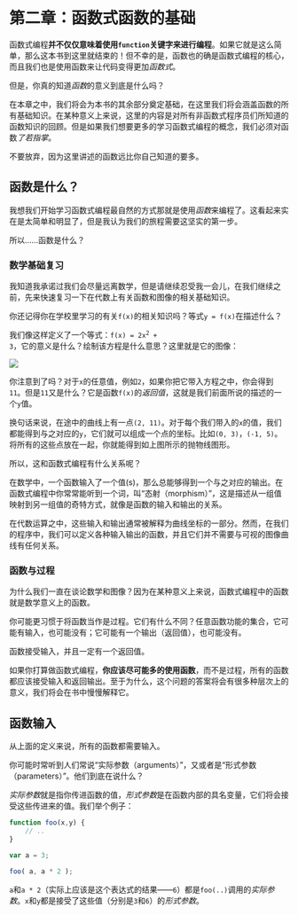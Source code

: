 # 第二章：函数式函数的基础

函数式编程**并不仅仅意味着使用`function`关键字来进行编程**。如果它就是这么简单，那么这本书到这里就结束的！但不幸的是，函数也的确是函数式编程的核心，而且我们也是使用函数来让代码变得更加*函数式*。

但是，你真的知道*函数*的意义到底是什么吗？

在本章之中，我们将会为本书的其余部分奠定基础，在这里我们将会涵盖函数的所有基础知识。在某种意义上来说，这里的内容是对所有非函数式程序员们所知道的函数知识的回顾。但是如果我们想要更多的学习函数式编程的概念，我们必须对函数*了若指掌*。

不要放弃，因为这里讲述的函数远比你自己知道的要多。

## 函数是什么？

我想我们开始学习函数式编程最自然的方式那就是使用*函数*来编程了。这看起来实在是太简单和明显了，但是我认为我们的旅程需要这坚实的第一步。

所以……函数是什么？

### 数学基础复习

我知道我承诺过我们会尽量远离数学，但是请继续忍受我一会儿，在我们继续之前，先来快速复习一下在代数上有关函数和图像的相关基础知识。

你还记得你在学校里学习的有关`f(x)`的相关知识吗？等式`y = f(x)`在描述什么？

我们像这样定义了一个等式：<code>f(x) = 2x<sup>2</sup> + 3</code>，它的意义是什么？绘制该方程是什么意思？这里就是它的图像：

<img src="https://github.com/getify/Functional-Light-JS/blob/master/fig1.png">

你注意到了吗？对于`x`的任意值，例如`2`，如果你把它带入方程之中，你会得到`11`。但是`11`又是什么？它是函数`f(x)`的*返回值*，这就是我们前面所说的描述的一个`y`值。

换句话来说，在途中的曲线上有一点`(2, 11)`。对于每个我们带入的`x`的值，我们都能得到与之对应的`y`，它们就可以组成一个点的坐标。比如`(0, 3)`，`(-1, 5)`。将所有的这些点放在一起，你就能得到如上图所示的抛物线图形。

所以，这和函数式编程有什么关系呢？

在数学中，一个函数输入了一个值(s)，那么总能够得到一个与之对应的输出。在函数式编程中你常常能听到一个词，叫“态射（morphism）”，这是描述从一组值映射到另一组值的奇特方式，就像是函数的输入和输出的关系。

在代数运算之中，这些输入和输出通常被解释为曲线坐标的一部分。然而，在我们的程序中，我们可以定义各种输入输出的函数，并且它们并不需要与可视的图像曲线有任何关系。

### 函数与过程

为什么我们一直在谈论数学和图像？因为在某种意义上来说，函数式编程中的函数就是数学意义上的函数。

你可能更习惯于将函数当作是过程。它们有什么不同？任意函数功能的集合，它可能有输入，也可能没有；它可能有一个输出（返回值），也可能没有。

函数接受输入，并且一定有一个返回值。

如果你打算做函数式编程，**你应该尽可能多的使用函数**，而不是过程，所有的函数都应该接受输入和返回输出。至于为什么，这个问题的答案将会有很多种层次上的意义，我们将会在书中慢慢解释它。

## 函数输入

从上面的定义来说，所有的函数都需要输入。

你可能时常听到人们常说“实际参数（arguments）”，又或者是“形式参数（parameters）”。他们到底在说什么？

*实际参数*就是指你传进函数的值，*形式参数*是在函数内部的具名变量，它们将会接受这些传进来的值。我们举个例子：
```JavaScript
function foo(x,y) {
    // ..
}

var a = 3;

foo( a, a * 2 );
```

`a`和`a * 2`（实际上应该是这个表达式的结果——`6`）都是`foo(..)`调用的*实际参数*。`x`和`y`都是接受了这些值（分别是`3`和`6`）的*形式参数*。